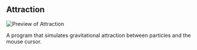 ## Attraction
![Preview of Attraction](https://github.com/techiew/Misc-Projects/blob/master/Previews/preview_attraction.gif)

A program that simulates gravitational attraction between particles and the mouse cursor.
